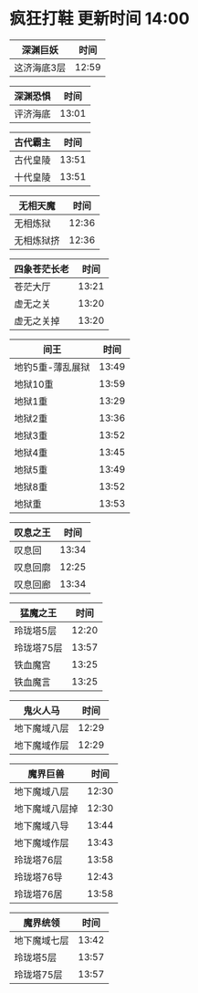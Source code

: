 # 疯狂打鞋 更新时间 14:00

| 深渊巨妖   | 时间    |
|--------|-------|
| 这济海底3层 | 12:59 |

| 深渊恐惧   | 时间    |
|--------|-------|
| 评济海底 | 13:01 |

| 古代霸主   | 时间    |
|--------|-------|
| 古代皇陵 | 13:51 |
| 十代皇陵 | 13:51 |

| 无相天魔   | 时间    |
|--------|-------|
| 无相炼狱 | 12:36 |
| 无相炼狱挤 | 12:36 |

| 四象苍茫长老   | 时间    |
|--------|-------|
| 苍茫大厅 | 13:21 |
| 虚无之关 | 13:20 |
| 虚无之关掉 | 13:20 |

| 间王   | 时间    |
|--------|-------|
| 地钓5重-薄乱展狱 | 13:49 |
| 地狱10重 | 13:59 |
| 地狱1重 | 13:29 |
| 地狱2重 | 13:36 |
| 地狱3重 | 13:52 |
| 地狱4重 | 13:45 |
| 地狱5重 | 13:49 |
| 地狱8重 | 13:52 |
| 地狱重 | 13:53 |

| 叹息之王   | 时间    |
|--------|-------|
| 叹息回 | 13:34 |
| 叹息回廓 | 12:25 |
| 叹息回廊 | 13:34 |

| 猛魔之王   | 时间    |
|--------|-------|
| 玲珑塔5层 | 12:20 |
| 玲珑塔75层 | 13:57 |
| 铁血魔宫 | 13:25 |
| 铁血魔言 | 13:25 |

| 鬼火人马   | 时间    |
|--------|-------|
| 地下魔域八层 | 12:29 |
| 地下魔域作层 | 12:29 |

| 魔界巨兽   | 时间    |
|--------|-------|
| 地下魔域八层 | 12:30 |
| 地下魔域八层掉 | 12:30 |
| 地下魔域八导 | 13:44 |
| 地下魔域作层 | 13:43 |
| 玲珑塔76层 | 13:58 |
| 玲珑塔76导 | 12:43 |
| 玲珑塔76居 | 13:58 |

| 魔界统领   | 时间    |
|--------|-------|
| 地下魔域七层 | 13:42 |
| 玲珑塔5层 | 13:57 |
| 玲珑塔75层 | 13:57 |